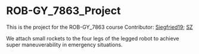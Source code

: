 # ROB-GY_7863_Project
This is the project for the ROB-GY_7863 course
Contributor: [Siegfried19](https://github.com/Siegfried19); [SZ](tbd)

We attach small rockets to the four legs of the legged robot to achieve super maneuverability in emergency situations.
